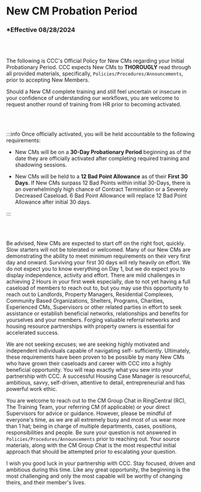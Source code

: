 # New CM Probation Period

### \*Effective 08/28/2024

<br></br>

The following is CCC's Official Policy for New CMs regarding your Initial Probationary Period. CCC expects New CMs to
**THOROUGLY** read through all provided materials, specifically, `Policies/Procedures/Announcements`, prior to accepting New
Members.

Should a New CM complete training and still feel uncertain or insecure in your confidence of understanding our
workflows, you are welcome to request another round of training from HR prior to becoming activated.

<br></br>

:::info Once officially activated, you will be held accountable to the following requirements:

- New CMs will be on a **30-Day Probationary Period** beginning as of the date they are officially activated after
  completing required training and shadowing sessions.

- New CMs will be held to a **12 Bad Point Allowance** as of their **First 30 Days**. If New CMs surpass 12 Bad Points within
  initial 30-Days, there is an overwhelmingly high chance of Contract Termination or a Severely Decreased Caseload. 6
  Bad Point Allowance will replace 12 Bad Point Allowance after initial 30 days.

:::

<br></br>

Be advised, New CMs are expected to start off on the right foot, quickly. Slow starters will not be tolerated or welcomed.
Many of our New CMs are demonstrating the ability to meet minimum requirements on their very first day and onward.
Surviving your first 30 days will rely heavily on effort. We do not expect you to know everything on Day 1, but we do expect
you to display independence, activity and effort. There are mild challenges in achieving 2 Hours in your first week
especially, due to not yet having a full caseload of members to reach out to, but you may use this opportunity to reach out
to Landlords, Property Managers, Residential Complexes, Community Based Organizations, Shelters, Programs, Charities,
Experienced CMs, Supervisors or other related parties in effort to seek assistance or establish beneficial networks,
relationships and benefits for yourselves and your members. Forging valuable referral networks and housing resource
partnerships with property owners is essential for accelerated success.

We are not seeking excuses; we are seeking highly motivated and independent individuals capable of navigating self-
sufficiently. Ultimately, these requirements have been proven to be possible by many New CMs who have grown their
caseloads and career with CCC into a highly beneficial opportunity. You will reap exactly what you sew into your
partnership with CCC. A successful Housing Case Manager is resourceful, ambitious, savvy, self-driven, attentive to detail,
entrepreneurial and has powerful work ethic.

You are welcome to reach out to the CM Group Chat in RingCentral (RC), The Training Team, your referring CM (if
applicable) or your direct Supervisors for advice or guidance. However, please be mindful of everyone's time, as we are all
extremely busy and most of us wear more than 1 hat; being in charge of multiple departments, cases, positions,
responsibilities and people. Be sure your question is not answered in `Policies/Procedures/Announcements` prior to
reaching out. Your source materials, along with the CM Group Chat is the most respectful initial approach that should be
attempted prior to escalating your question.

I wish you good luck in your partnership with CCC. Stay focused, driven and ambitious during this time. Like any great
opportunity, the beginning is the most challenging and only the most capable will be worthy of changing theirs, and their
member's lives.
